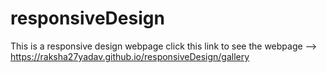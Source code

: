 # responsiveDesign
This is a responsive design webpage
click this link to see the webpage --> https://raksha27yadav.github.io/responsiveDesign/gallery
